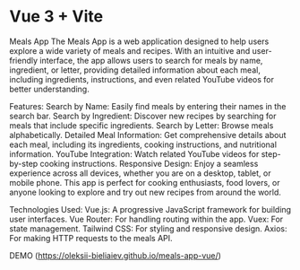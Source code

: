 # Vue 3 + Vite

Meals App
The Meals App is a web application designed to help users explore a wide variety of meals and recipes. With an intuitive and user-friendly interface, the app allows users to search for meals by name, ingredient, or letter, providing detailed information about each meal, including ingredients, instructions, and even related YouTube videos for better understanding.

Features:
Search by Name: Easily find meals by entering their names in the search bar.
Search by Ingredient: Discover new recipes by searching for meals that include specific ingredients.
Search by Letter: Browse meals alphabetically.
Detailed Meal Information: Get comprehensive details about each meal, including its ingredients, cooking instructions, and nutritional information.
YouTube Integration: Watch related YouTube videos for step-by-step cooking instructions.
Responsive Design: Enjoy a seamless experience across all devices, whether you are on a desktop, tablet, or mobile phone.
This app is perfect for cooking enthusiasts, food lovers, or anyone looking to explore and try out new recipes from around the world.

Technologies Used:
Vue.js: A progressive JavaScript framework for building user interfaces.
Vue Router: For handling routing within the app.
Vuex: For state management.
Tailwind CSS: For styling and responsive design.
Axios: For making HTTP requests to the meals API.

DEMO (https://oleksii-bieliaiev.github.io/meals-app-vue/)
